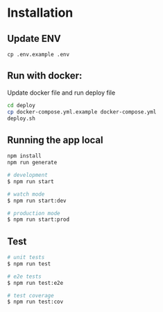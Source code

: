 # Installation

## Update ENV

```
cp .env.example .env
```

## Run with docker:

Update docker file and run deploy file

```bash
cd deploy
cp docker-compose.yml.example docker-compose.yml
deploy.sh
```

## Running the app local

```bash
npm install
npm run generate

# development
$ npm run start

# watch mode
$ npm run start:dev

# production mode
$ npm run start:prod
```

## Test

```bash
# unit tests
$ npm run test

# e2e tests
$ npm run test:e2e

# test coverage
$ npm run test:cov
```
